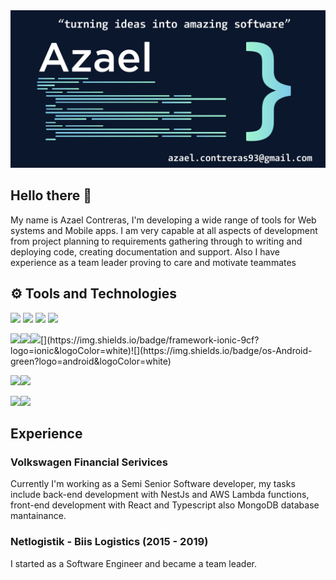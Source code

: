<img src="https://github.com/thedamphair/thedamphair/blob/main/Aza_Portada-01.jpeg">

## Hello there 👋
My name is Azael Contreras, I'm developing a wide range of tools for Web systems and Mobile apps. I am very capable at all aspects of development from project planning to requirements gathering through to writing and deploying code, creating documentation and support. Also I have experience as a team leader proving to care and motivate teammates

## ⚙️ Tools and Technologies  
![](https://img.shields.io/badge/code-JavaScript-yellow?logo=javascript&logoColor=white) ![](https://img.shields.io/badge/code-TypeScript-blue?logo=typescript&logoColor=white) ![](https://img.shields.io/badge/code-Kotlin-brightgreen?logo=kotlin&logoColor=white) ![](https://img.shields.io/badge/code-Dart-9cf?logo=dart&logoColor=white)

![](https://img.shields.io/badge/env-NodeJS-green?logo=node.js&logoColor=white)![](https://img.shields.io/badge/framework-Angular-red?logo=angular&logoColor=white)![](https://img.shields.io/badge/framework-React-blue?logo=react&logoColor=white!)[](https://img.shields.io/badge/framework-ionic-9cf?logo=ionic&logoColor=white)![](https://img.shields.io/badge/os-Android-green?logo=android&logoColor=white)

![](https://img.shields.io/badge/database-MongoDB-brightgreen?logo=mongodb&logoColor=white)![](https://img.shields.io/badge/database-PostgreSQL-blue?logo=postgresql&logoColor=white)

![](https://img.shields.io/badge/cloud-Azure-blue?logo=microsoft-azure&logoColor=white)![](https://img.shields.io/badge/cloud-AWS-yellow?logo=amazon-aws&logoColor=white)

## Experience

### Volkswagen Financial Serivices
Currently I'm working as a Semi Senior Software developer, my tasks include back-end development with NestJs and AWS Lambda functions, front-end development with React and Typescript also MongoDB database mantainance.
### Netlogistik - Biis Logistics (2015 - 2019)
I started as a Software Engineer and became a team leader.
<!--
- 🔭 I’m currently working on ...
- 🌱 I’m currently learning ...
- 👯 I’m looking to collaborate on ...
- 🤔 I’m looking for help with ...
- 💬 Ask me about ...
- 📫 How to reach me: ...
- 😄 Pronouns: ...
- ⚡ Fun fact: ...
-->
